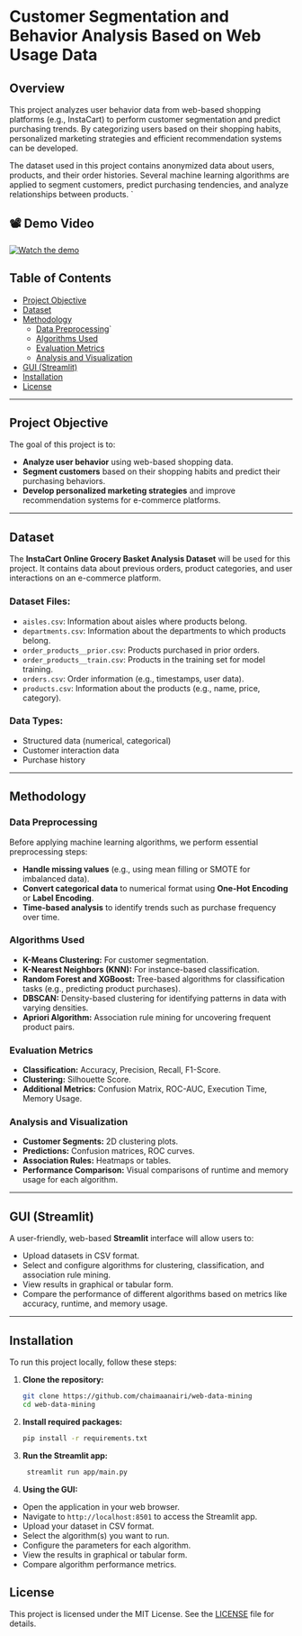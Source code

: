 # Customer Segmentation and Behavior Analysis Based on Web Usage Data

## Overview
This project analyzes user behavior data from web-based shopping platforms (e.g., InstaCart) to perform customer segmentation and predict purchasing trends. By categorizing users based on their shopping habits, personalized marketing strategies and efficient recommendation systems can be developed. 

The dataset used in this project contains anonymized data about users, products, and their order histories. Several machine learning algorithms are applied to segment customers, predict purchasing tendencies, and analyze relationships between products.
`
## 📽️ Demo Video
[![Watch the demo](https://img.youtube.com/vi/UXlNFepDEIo/hqdefault.jpg)](https://www.youtube.com/watch?v=UXlNFepDEIo)

## Table of Contents
- [Project Objective](#project-objective)
- [Dataset](#dataset)
- [Methodology](#methodology)
  - [Data Preprocessing](#data-preprocessing)`
  - [Algorithms Used](#algorithms-used)
  - [Evaluation Metrics](#evaluation-metrics)
  - [Analysis and Visualization](#analysis-and-visualization)
- [GUI (Streamlit)](#gui-streamlit)
- [Installation](#installation)
- [License](#license)

---

## Project Objective
The goal of this project is to:
- **Analyze user behavior** using web-based shopping data.
- **Segment customers** based on their shopping habits and predict their purchasing behaviors.
- **Develop personalized marketing strategies** and improve recommendation systems for e-commerce platforms.

---

## Dataset
The **InstaCart Online Grocery Basket Analysis Dataset** will be used for this project. It contains data about previous orders, product categories, and user interactions on an e-commerce platform.

### Dataset Files:
- `aisles.csv`: Information about aisles where products belong.
- `departments.csv`: Information about the departments to which products belong.
- `order_products__prior.csv`: Products purchased in prior orders.
- `order_products__train.csv`: Products in the training set for model training.
- `orders.csv`: Order information (e.g., timestamps, user data).
- `products.csv`: Information about the products (e.g., name, price, category).

### Data Types:
- Structured data (numerical, categorical)
- Customer interaction data
- Purchase history

---

## Methodology

### Data Preprocessing
Before applying machine learning algorithms, we perform essential preprocessing steps:
- **Handle missing values** (e.g., using mean filling or SMOTE for imbalanced data).
- **Convert categorical data** to numerical format using **One-Hot Encoding** or **Label Encoding**.
- **Time-based analysis** to identify trends such as purchase frequency over time.

### Algorithms Used
- **K-Means Clustering:** For customer segmentation.
- **K-Nearest Neighbors (KNN):** For instance-based classification.
- **Random Forest and XGBoost:** Tree-based algorithms for classification tasks (e.g., predicting product purchases).
- **DBSCAN:** Density-based clustering for identifying patterns in data with varying densities.
- **Apriori Algorithm:** Association rule mining for uncovering frequent product pairs.

### Evaluation Metrics
- **Classification:** Accuracy, Precision, Recall, F1-Score.
- **Clustering:** Silhouette Score.
- **Additional Metrics:** Confusion Matrix, ROC-AUC, Execution Time, Memory Usage.

### Analysis and Visualization
- **Customer Segments:** 2D clustering plots.
- **Predictions:** Confusion matrices, ROC curves.
- **Association Rules:** Heatmaps or tables.
- **Performance Comparison:** Visual comparisons of runtime and memory usage for each algorithm.

---

## GUI (Streamlit)
A user-friendly, web-based **Streamlit** interface will allow users to:
- Upload datasets in CSV format.
- Select and configure algorithms for clustering, classification, and association rule mining.
- View results in graphical or tabular form.
- Compare the performance of different algorithms based on metrics like accuracy, runtime, and memory usage.

---

## Installation

To run this project locally, follow these steps:

1. **Clone the repository:**
   ```bash
   git clone https://github.com/chaimaanairi/web-data-mining
   cd web-data-mining
   
   
2. **Install required packages:**
   ```bash
   pip install -r requirements.txt
   ```

3. **Run the Streamlit app:**
   ```bash
    streamlit run app/main.py
    ```

4. **Using the GUI:**
- Open the application in your web browser.
- Navigate to `http://localhost:8501` to access the Streamlit app.
- Upload your dataset in CSV format.
- Select the algorithm(s) you want to run.
- Configure the parameters for each algorithm.
- View the results in graphical or tabular form.
- Compare algorithm performance metrics.

## License
This project is licensed under the MIT License. See the [LICENSE](LICENSE) file for details.



